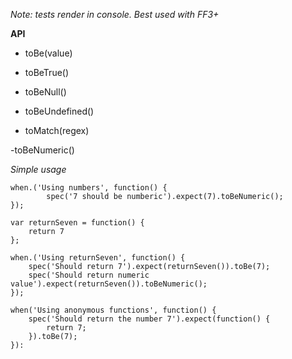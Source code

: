 *Note: tests render in console. Best used with FF3+*
	
**API**

- toBe(value)

- toBeTrue()

- toBeNull()

- toBeUndefined()

- toMatch(regex)

-toBeNumeric()

	
*Simple usage*
	
	when.('Using numbers', function() {
			spec('7 should be numberic').expect(7).toBeNumeric();
	});
	
	var returnSeven = function() {
		return 7
	};
	
	when.('Using returnSeven', function() {
		spec('Should return 7').expect(returnSeven()).toBe(7);
		spec('Should return numeric value').expect(returnSeven()).toBeNumeric();
	});
	
	when('Using anonymous functions', function() {
		spec('Should return the number 7').expect(function() {
			return 7;
		}).toBe(7);
	}):